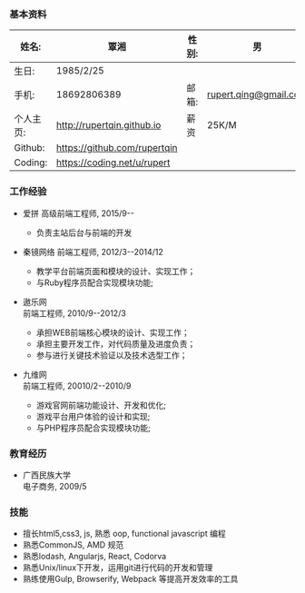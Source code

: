 ### 基本资料
姓名: 				| 覃湘	|	性别:  | 男
------- 			| --------------	| 		-------| -----
生日:		|1985/2/25		 	||
手机:		|18692806389 	 	|邮箱:|rupert.qing@gmail.com
个人主页:				|http://rupertqin.github.io|    薪资| 25K/M
Github:				|https://github.com/rupertqin
Coding:                           |https://coding.net/u/rupert


### 工作经验

* 爱拼
高级前端工程师, 2015/9--

	* 负责主站后台与前端的开发

* 秦镜网络
前端工程师, 2012/3--2014/12

	* 教学平台前端页面和模块的设计、实现工作；
	* 与Ruby程序员配合实现模块功能;

* 遨乐网  
前端工程师, 2010/9--2012/3

	* 承担WEB前端核心模块的设计、实现工作；
	* 承担主要开发工作，对代码质量及进度负责；
	* 参与进行关键技术验证以及技术选型工作；

* 九维网  
前端工程师, 20010/2--2010/9

	* 游戏官网前端功能设计、开发和优化;
	* 游戏平台用户体验的设计和实现;
	* 与PHP程序员配合实现模块功能;

### 教育经历

* 广西民族大学  
电子商务,  2009/5

### 技能

* 擅长html5,css3, js, 熟悉 oop, functional javascript 编程
* 熟悉CommonJS, AMD 规范
* 熟悉lodash, Angularjs, React, Codorva
* 熟悉Unix/linux下开发，运用git进行代码的开发和管理  
* 熟练使用Gulp, Browserify, Webpack 等提高开发效率的工具
